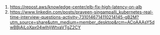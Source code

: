 
1) https://repost.aws/knowledge-center/elb-fix-high-latency-on-alb
2) https://www.linkedin.com/posts/praveen-singampalli_kubernetes-real-time-interview-questions-activity-7310146714110214145-gB2M?utm_source=share&utm_medium=member_desktop&rcm=ACoAAAsY5dwBBjAiLoXax04wIhljWtvaVTgZ2CY
